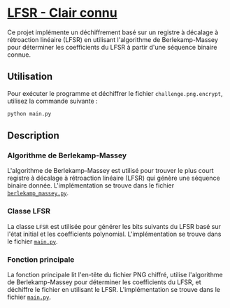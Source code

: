 # [LFSR - Clair connu](https://www.root-me.org/fr/Challenges/Cryptanalyse/LFSR-Clair-connu)

Ce projet implémente un déchiffrement basé sur un registre à décalage à rétroaction linéaire (LFSR) en utilisant l'algorithme de Berlekamp-Massey pour déterminer les coefficients du LFSR à partir d'une séquence binaire connue.

## Utilisation

Pour exécuter le programme et déchiffrer le fichier `challenge.png.encrypt`, utilisez la commande suivante :

```sh
python main.py
```

## Description

### Algorithme de Berlekamp-Massey

L'algorithme de Berlekamp-Massey est utilisé pour trouver le plus court registre à décalage à rétroaction linéaire (LFSR) qui génère une séquence binaire donnée. L'implémentation se trouve dans le fichier [`berlekamp_massey.py`](berlekamp_massey.py).

### Classe LFSR

La classe `LFSR` est utilisée pour générer les bits suivants du LFSR basé sur l'état initial et les coefficients polynomial. L'implémentation se trouve dans le fichier [`main.py`](main.py).

### Fonction principale

La fonction principale lit l'en-tête du fichier PNG chiffré, utilise l'algorithme de Berlekamp-Massey pour déterminer les coefficients du LFSR, et déchiffre le fichier en utilisant le LFSR. L'implémentation se trouve dans le fichier [`main.py`](main.py).
